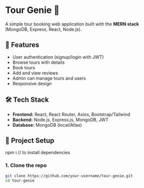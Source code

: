 # Tour Genie 🧭

A simple tour booking web application built with the **MERN stack** (MongoDB, Express, React, Node.js).

## 🚀 Features
- User authentication (signup/login with JWT)
- Browse tours with details
- Book tours
- Add and view reviews
- Admin can manage tours and users
- Responsive design

## 🛠️ Tech Stack
- **Frontend:** React, React Router, Axios, Bootstrap/Tailwind
- **Backend:** Node.js, Express.js, MongoDB, JWT
- **Database:** MongoDB (local/Atlas)

## 📂 Project Setup
npm i  // to install dependencies
### 1. Clone the repo
```bash
git clone https://github.com/your-username/tour-genie.git
cd tour-genie

